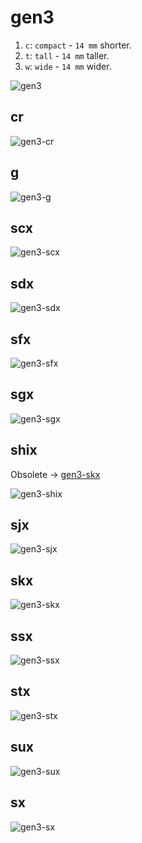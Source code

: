 # gen3

1. `c`: `compact` - `14 mm` shorter.
1. `t`: `tall` - `14 mm` taller.
1. `w`: `wide` - `14 mm` wider.

![gen3](../images/gen3.png)


## cr

![gen3-cr](../images/gen3-cr.png)

## g

![gen3-g](../images/gen3-g.png)

## scx

![gen3-scx](../images/gen3-scx.png)

## sdx

![gen3-sdx](../images/gen3-sdx.png)

## sfx

![gen3-sfx](../images/gen3-sfx.png)

## sgx

![gen3-sgx](../images/gen3-sgx.png)

## shix

Obsolete -> [gen3-skx](#skx)

![gen3-shix](../images/gen3-shix.png)

## sjx

![gen3-sjx](../images/gen3-sjx.png)

## skx

![gen3-skx](../images/gen3-skx.png)

## ssx

![gen3-ssx](../images/gen3-ssx.png)

## stx

![gen3-stx](../images/gen3-stx.png)

## sux

![gen3-sux](../images/gen3-sux.png)

## sx

![gen3-sx](../images/gen3-sx.png)
